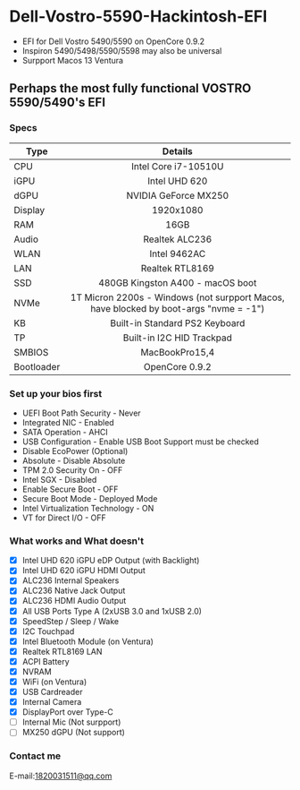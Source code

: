 # Dell-Vostro-5590-Hackintosh-EFI
* EFI for Dell Vostro 5490/5590 on OpenCore 0.9.2
* Inspiron 5490/5498/5590/5598 may also be universal
* Surpport Macos 13 Ventura

## Perhaps the most fully functional VOSTRO 5590/5490's EFI

### Specs
Type | Details
| -------------- |:----------------------------:|
CPU | Intel Core i7-10510U
iGPU | Intel UHD 620
dGPU | NVIDIA GeForce MX250
Display | 1920x1080
RAM | 16GB
Audio | Realtek ALC236
WLAN | Intel 9462AC
LAN | Realtek RTL8169
SSD | 480GB Kingston A400 - macOS boot
NVMe | 1T Micron 2200s - Windows (not surpport Macos, have blocked by boot-args "nvme = -1")
KB | Built-in Standard PS2 Keyboard
TP | Built-in I2C HID Trackpad
SMBIOS | MacBookPro15,4
Bootloader | OpenCore 0.9.2

### Set up your bios first
* UEFI Boot Path Security - Never
* Integrated NIC - Enabled
* SATA Operation - AHCI
* USB Configuration - Enable USB Boot Support must be checked
* Disable EcoPower (Optional)
* Absolute - Disable Absolute
* TPM 2.0 Security On - OFF
* Intel SGX - Disabled
* Enable Secure Boot - OFF
* Secure Boot Mode - Deployed Mode
* Intel Virtualization Technology - ON
* VT for Direct I/O - OFF

### What works and What doesn't
- [x] Intel UHD 620 iGPU eDP Output (with Backlight)
- [x] Intel UHD 620 iGPU HDMI Output
- [x] ALC236 Internal Speakers
- [x] ALC236 Native Jack Output
- [x] ALC236 HDMI Audio Output
- [x] All USB Ports Type A (2xUSB 3.0 and 1xUSB 2.0)
- [x] SpeedStep / Sleep / Wake
- [x] I2C Touchpad
- [x] Intel Bluetooth Module (on Ventura)
- [x] Realtek RTL8169 LAN
- [x] ACPI Battery
- [x] NVRAM
- [x] WiFi (on Ventura)
- [x] USB Cardreader
- [x] Internal Camera
- [x] DisplayPort over Type-C
- [ ] Internal Mic (Not surpport)
- [ ] MX250 dGPU (Not support)

### Contact me
E-mail:1820031511@qq.com
